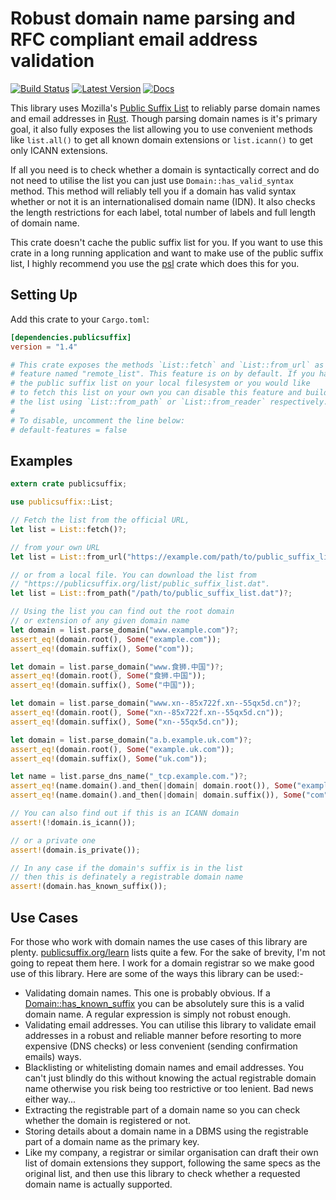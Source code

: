 # Robust domain name parsing and RFC compliant email address validation

[![Build Status](https://travis-ci.org/rushmorem/publicsuffix.svg?branch=master)](https://travis-ci.org/rushmorem/publicsuffix) [![Latest Version](https://img.shields.io/crates/v/publicsuffix.svg)](https://crates.io/crates/publicsuffix) [![Docs](https://docs.rs/publicsuffix/badge.svg)](https://docs.rs/publicsuffix)

This library uses Mozilla's [Public Suffix List](https://publicsuffix.org) to reliably parse domain names and email addresses in [Rust](https://www.rust-lang.org). Though parsing domain names is it's primary goal, it also fully exposes the list allowing you to use convenient methods like `list.all()` to get all known domain extensions or `list.icann()` to get only ICANN extensions.

If all you need is to check whether a domain is syntactically correct and do not need to utilise the list you can just use `Domain::has_valid_syntax` method. This method will reliably tell you if a domain has valid syntax whether or not it is an internationalised domain name (IDN). It also checks the length restrictions for each label, total number of labels and full length of domain name.

This crate doesn't cache the public suffix list for you. If you want to use this crate in a long running application and want to make use of the public suffix list, I highly recommend you use the [psl](https://github.com/rushmorem/psl) crate which does this for you.

## Setting Up

Add this crate to your `Cargo.toml`:

```toml
[dependencies.publicsuffix]
version = "1.4"

# This crate exposes the methods `List::fetch` and `List::from_url` as a
# feature named "remote_list". This feature is on by default. If you have
# the public suffix list on your local filesystem or you would like
# to fetch this list on your own you can disable this feature and build
# the list using `List::from_path` or `List::from_reader` respectively.
#
# To disable, uncomment the line below:
# default-features = false
```

## Examples

```rust
extern crate publicsuffix;

use publicsuffix::List;

// Fetch the list from the official URL,
let list = List::fetch()?;

// from your own URL
let list = List::from_url("https://example.com/path/to/public_suffix_list.dat")?;

// or from a local file. You can download the list from
// "https://publicsuffix.org/list/public_suffix_list.dat".
let list = List::from_path("/path/to/public_suffix_list.dat")?;

// Using the list you can find out the root domain
// or extension of any given domain name
let domain = list.parse_domain("www.example.com")?;
assert_eq!(domain.root(), Some("example.com"));
assert_eq!(domain.suffix(), Some("com"));

let domain = list.parse_domain("www.食狮.中国")?;
assert_eq!(domain.root(), Some("食狮.中国"));
assert_eq!(domain.suffix(), Some("中国"));

let domain = list.parse_domain("www.xn--85x722f.xn--55qx5d.cn")?;
assert_eq!(domain.root(), Some("xn--85x722f.xn--55qx5d.cn"));
assert_eq!(domain.suffix(), Some("xn--55qx5d.cn"));

let domain = list.parse_domain("a.b.example.uk.com")?;
assert_eq!(domain.root(), Some("example.uk.com"));
assert_eq!(domain.suffix(), Some("uk.com"));

let name = list.parse_dns_name("_tcp.example.com.")?;
assert_eq!(name.domain().and_then(|domain| domain.root()), Some("example.com"));
assert_eq!(name.domain().and_then(|domain| domain.suffix()), Some("com"));

// You can also find out if this is an ICANN domain
assert!(!domain.is_icann());

// or a private one
assert!(domain.is_private());

// In any case if the domain's suffix is in the list
// then this is definately a registrable domain name
assert!(domain.has_known_suffix());
```

## Use Cases

For those who work with domain names the use cases of this library are plenty. [publicsuffix.org/learn](https://publicsuffix.org/learn/) lists quite a few. For the sake of brevity, I'm not going to repeat them here. I work for a domain registrar so we make good use of this library. Here are some of the ways this library can be used:-

* Validating domain names. This one is probably obvious. If a [Domain::has_known_suffix](https://docs.rs/publicsuffix/*/publicsuffix/struct.Domain.html#method.has_known_suffix) you can be absolutely sure this is a valid domain name. A regular expression is simply not robust enough.
* Validating email addresses. You can utilise this library to validate email addresses in a robust and reliable manner before resorting to more expensive (DNS checks) or less convenient (sending confirmation emails) ways.
* Blacklisting or whitelisting domain names and email addresses. You can't just blindly do this without knowing the actual registrable domain name otherwise you risk being too restrictive or too lenient. Bad news either way...
* Extracting the registrable part of a domain name so you can check whether the domain is registered or not.
* Storing details about a domain name in a DBMS using the registrable part of a domain name as the primary key.
* Like my company, a registrar or similar organisation can draft their own list of domain extensions they support, following the same specs as the original list, and then use this library to check whether a requested domain name is actually supported.

